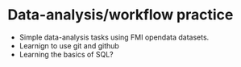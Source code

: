 # Data-analysis/workflow practice
- Simple data-analysis tasks using FMI opendata datasets.
- Learnign to use git and github
- Learning the basics of SQL?

